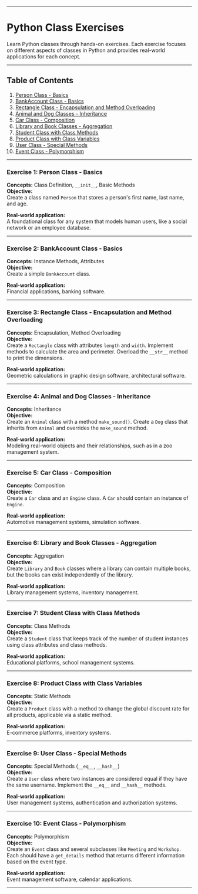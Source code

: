 

---

# Python Class Exercises

Learn Python classes through hands-on exercises. Each exercise focuses on different aspects of classes in Python and provides real-world applications for each concept.

---

## Table of Contents

1. [Person Class - Basics](#exercise-1-person-class---basics)
2. [BankAccount Class - Basics](#exercise-2-bankaccount-class---basics)
3. [Rectangle Class - Encapsulation and Method Overloading](#exercise-3-rectangle-class---encapsulation-and-method-overloading)
4. [Animal and Dog Classes - Inheritance](#exercise-4-animal-and-dog-classes---inheritance)
5. [Car Class - Composition](#exercise-5-car-class---composition)
6. [Library and Book Classes - Aggregation](#exercise-6-library-and-book-classes---aggregation)
7. [Student Class with Class Methods](#exercise-7-student-class-with-class-methods)
8. [Product Class with Class Variables](#exercise-8-product-class-with-class-variables)
9. [User Class - Special Methods](#exercise-9-user-class---special-methods)
10. [Event Class - Polymorphism](#exercise-10-event-class---polymorphism)

---

### Exercise 1: Person Class - Basics

**Concepts:** Class Definition, `__init__`, Basic Methods  
**Objective:**  
Create a class named `Person` that stores a person's first name, last name, and age.

**Real-world application:**  
A foundational class for any system that models human users, like a social network or an employee database.

---

### Exercise 2: BankAccount Class - Basics

**Concepts:** Instance Methods, Attributes  
**Objective:**  
Create a simple `BankAccount` class.

**Real-world application:**  
Financial applications, banking software.

---

### Exercise 3: Rectangle Class - Encapsulation and Method Overloading

**Concepts:** Encapsulation, Method Overloading  
**Objective:**  
Create a `Rectangle` class with attributes `length` and `width`. Implement methods to calculate the area and perimeter. Overload the `__str__` method to print the dimensions.

**Real-world application:**  
Geometric calculations in graphic design software, architectural software.

---

### Exercise 4: Animal and Dog Classes - Inheritance

**Concepts:** Inheritance  
**Objective:**  
Create an `Animal` class with a method `make_sound()`. Create a `Dog` class that inherits from `Animal` and overrides the `make_sound` method.

**Real-world application:**  
Modeling real-world objects and their relationships, such as in a zoo management system.

---

### Exercise 5: Car Class - Composition

**Concepts:** Composition  
**Objective:**  
Create a `Car` class and an `Engine` class. A `Car` should contain an instance of `Engine`.

**Real-world application:**  
Automotive management systems, simulation software.

---

### Exercise 6: Library and Book Classes - Aggregation

**Concepts:** Aggregation  
**Objective:**  
Create `Library` and `Book` classes where a library can contain multiple books, but the books can exist independently of the library.

**Real-world application:**  
Library management systems, inventory management.

---

### Exercise 7: Student Class with Class Methods

**Concepts:** Class Methods  
**Objective:**  
Create a `Student` class that keeps track of the number of student instances using class attributes and class methods.

**Real-world application:**  
Educational platforms, school management systems.

---

### Exercise 8: Product Class with Class Variables

**Concepts:** Static Methods  
**Objective:**  
Create a `Product` class with a method to change the global discount rate for all products, applicable via a static method.

**Real-world application:**  
E-commerce platforms, inventory systems.

---

### Exercise 9: User Class - Special Methods

**Concepts:** Special Methods (`__eq__`, `__hash__`)  
**Objective:**  
Create a `User` class where two instances are considered equal if they have the same username. Implement the `__eq__` and `__hash__` methods.

**Real-world application:**  
User management systems, authentication and authorization systems.

---

### Exercise 10: Event Class - Polymorphism

**Concepts:** Polymorphism  
**Objective:**  
Create an `Event` class and several subclasses like `Meeting` and `Workshop`. Each should have a `get_details` method that returns different information based on the event type.

**Real-world application:**  
Event management software, calendar applications.

---

